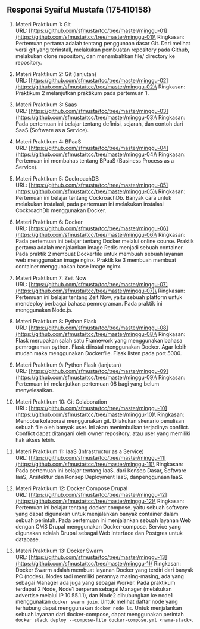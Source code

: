 ## Responsi Syaiful Mustafa (175410158)
1. Materi Praktikum 1: Git\
URL: [https://github.com/sfmusta/tcc/tree/master/minggu-01](https://github.com/sfmusta/tcc/tree/master/minggu-01)\
Ringkasan: Pertemuan pertama adalah tentang penggunaan dasar Git. Dari melihat versi git yang terinstall, melakukan pembuatan repository pada Github, melakukan clone repository, dan menambahkan file/ directory ke repository.

2. Materi Praktikum 2: Git (lanjutan)\
URL: [https://github.com/sfmusta/tcc/tree/master/minggu-02](https://github.com/sfmusta/tcc/tree/master/minggu-02)\
Ringkasan: Praktikum 2 melanjutkan praktikum pada pertemuan 1.

3. Materi Praktikum 3: Saas\
URL: [https://github.com/sfmusta/tcc/tree/master/minggu-03](https://github.com/sfmusta/tcc/tree/master/minggu-03)\
Ringkasan: Pada pertemuan ini belajar tentang definisi, sejarah, dan contoh dari SaaS (Software as a Service).

4. Materi Praktikum 4: BPaaS\
URL: [https://github.com/sfmusta/tcc/tree/master/minggu-04](https://github.com/sfmusta/tcc/tree/master/minggu-04)\
Ringkasan: Pertemuan ini membahas tentang BPaaS (Business Process as a Service). 

5. Materi Praktikum 5: CockroachDB\
URL: [https://github.com/sfmusta/tcc/tree/master/minggu-05](https://github.com/sfmusta/tcc/tree/master/minggu-05)\
Ringkasan: Pertemuan ini belajar tentang CockroachDb. Banyak cara untuk melakukan instalasi, pada pertemuan ini melakukan instalasi CockroachDb menggunakan Docker. 

6. Materi Praktikum 6: Docker\
URL: [https://github.com/sfmusta/tcc/tree/master/minggu-06](https://github.com/sfmusta/tcc/tree/master/minggu-06)\
Ringkasan: Pada pertemuan ini belajar tentang Docker melalui online course. Praktik pertama adalah menjalankan image Redis menjadi sebuah container. Pada praktik 2 membuat Dockerfile untuk membuah sebuah layanan web menggunakan image nginx. Praktik ke 3 membuah membuat container menggunakan base image nginx.

7. Materi Praktikum 7: Zeit Now\
URL: [https://github.com/sfmusta/tcc/tree/master/minggu-07](https://github.com/sfmusta/tcc/tree/master/minggu-07)\
Ringkasan: Pertemuan ini belajar tentang Zeit Now, yaitu sebuah platform untuk mendeploy berbagai bahasa pemrograman. Pada praktik ini menggunakan Node.js.

8. Materi Praktikum 8: Python Flask\
URL: [https://github.com/sfmusta/tcc/tree/master/minggu-08](https://github.com/sfmusta/tcc/tree/master/minggu-08)\
Ringkasan: Flask merupakan salah satu Framework yang menggunakan bahasa pemrograman python. Flask diinstal menggunakan Docker. Agar lebih mudah maka menggunakan Dockerfile. Flask listen pada port 5000.

9. Materi Praktikum 9: Python Flask (lanjutan)\
URL: [https://github.com/sfmusta/tcc/tree/master/minggu-09](https://github.com/sfmusta/tcc/tree/master/minggu-09)\
Ringkasan: Pertemuan ini melanjutkan pertemuan 08 bagi yang belum menyelesaikan.

10. Materi Praktikum 10: Git Colaboration\
URL: [https://github.com/sfmusta/tcc/tree/master/minggu-10](https://github.com/sfmusta/tcc/tree/master/minggu-10)\
Ringkasan: Mencoba kolaborasi menggunakan git. Dilakukan skenario penulisan sebuah file oleh banyak user. Ini akan menimbulkan terjadinya conflict. Conflict dapat ditangani oleh owner repository, atau user yang memiliki hak akses lebih.

11. Materi Praktikum 11: IaaS (Infrastructur as a Service)\
URL: [https://github.com/sfmusta/tcc/tree/master/minggu-11](https://github.com/sfmusta/tcc/tree/master/minggu-11)\
Ringkasan: Pada pertemuan ini belajar tentang IaaS. dari Konsep Dasar, Software IaaS, Arsitektur dan Konsep Deployment IaaS, danpenggunaan IaaS.

12. Materi Praktikum 12: Docker Compose Drupal\
URL: [https://github.com/sfmusta/tcc/tree/master/minggu-12](https://github.com/sfmusta/tcc/tree/master/minggu-12)\
Ringkasan: Pertemuan ini belajar tentang docker compose. yaitu sebuah software yang dapat digunakan untuk menjalankan banyak container dalam sebuah perintah. Pada pertemuan ini menjalankan sebuah layanan Web dengan CMS Drupal menggunakan Docker-compose. Service yang digunakan adalah Drupal sebagai Web Interface dan Postgres untuk database.

13. Materi Praktikum 13: Docker Swarm\
URL: [https://github.com/sfmusta/tcc/tree/master/minggu-13](https://github.com/sfmusta/tcc/tree/master/minggu-1)\
Ringkasan: Docker Swarm adalah membuat layanan Docker yang terdiri dari banyak PC (nodes). Nodes tadi memiliki perannya masing-masing, ada yang sebagai Manager ada juga yang sebagai Worker. Pada praktikum terdapat 2 Node, Node1 berperan sebagai Manager (melakukan advertise melalui IP 10.55.1.1),  dan Node2 dihubungkan ke node1 menggunakan `docker swarm join`. Untuk melihat daftar node yang terhubung dapat menggunakan `docker node ls`.  Untuk menjalankan sebuah layanan dari docker-compose, dapat menggunakan perintah `
docker stack deploy --compose-file docker-compose.yml <nama-stack>. 
`
